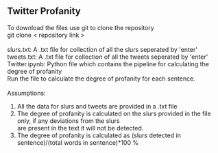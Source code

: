 ## Twitter Profanity 

To download the files use git to clone the repository<br>
git clone < repository link > <br>
<br>
slurs.txt: A .txt file for collection of all the slurs seperated by 'enter' <br>
tweets.txt: A .txt file for collection of all the tweets seperated by 'enter' <br>
Twitter.ipynb: Python file which contains the pipeline for calculating the degree of profanity<br>
Run the file to calculate the degree of profanity for each sentence. <br><br>
Assumptions:<br>
1. All the data for slurs and tweets are provided in a .txt file<br>
2. The degree of profanity is calculated on the slurs provided in the file only, if any deviations from the slurs<br>
   are present in the text it will not be detected. 
3. The degree of profanity is calculated as (slurs detected in sentence)/(total words in sentence)*100 %<br>
